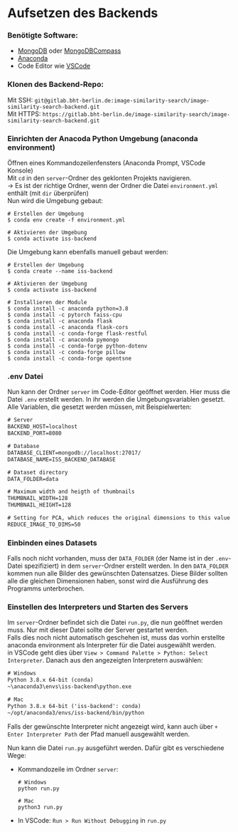 # Aufsetzen des Backends

### Benötigte Software:
- [MongoDB](https://www.mongodb.com/) oder [MongoDBCompass](https://www.mongodb.com/products/compass)
- [Anaconda](https://www.anaconda.com/)
- Code Editor wie [VSCode](https://code.visualstudio.com/)

### Klonen des Backend-Repo:
Mit SSH: `git@gitlab.bht-berlin.de:image-similarity-search/image-similarity-search-backend.git` <br>
Mit HTTPS: `https://gitlab.bht-berlin.de/image-similarity-search/image-similarity-search-backend.git`

### Einrichten der Anacoda Python Umgebung (anaconda environment)
Öffnen eines Kommandozeilenfensters (Anaconda Prompt, VSCode Konsole) <br>
Mit `cd` in den `server`-Ordner des geklonten Projekts navigieren. <br>
-> Es ist der richtige Ordner, wenn der Ordner die Datei `environment.yml` enthält (mit `dir` überprüfen) <br>
Nun wird die Umgebung gebaut:
``` shell
# Erstellen der Umgebung
$ conda env create -f environment.yml

# Aktivieren der Umgebung
$ conda activate iss-backend
```

Die Umgebung kann ebenfalls manuell gebaut werden:
``` shell
# Erstellen der Umgebung
$ conda create --name iss-backend

# Aktivieren der Umgebung
$ conda activate iss-backend

# Installieren der Module
$ conda install -c anaconda python=3.8
$ conda install -c pytorch faiss-cpu
$ conda install -c anaconda flask
$ conda install -c anaconda flask-cors
$ conda install -c conda-forge flask-restful
$ conda install -c anaconda pymongo
$ conda install -c conda-forge python-dotenv
$ conda install -c conda-forge pillow
$ conda install -c conda-forge opentsne
```

### .env Datei
Nun kann der Ordner `server` im Code-Editor geöffnet werden.
Hier muss die Datei `.env` erstellt werden. In ihr werden die Umgebungsvariablen gesetzt. <br>
Alle Variablen, die gesetzt werden müssen, mit Beispielwerten:
``` txt
# Server
BACKEND_HOST=localhost
BACKEND_PORT=8080

# Database
DATABASE_CLIENT=mongodb://localhost:27017/
DATABASE_NAME=ISS_BACKEND_DATABASE

# Dataset directory
DATA_FOLDER=data

# Maximum width and heigth of thumbnails
THUMBNAIL_WIDTH=128
THUMBNAIL_HEIGHT=128

# Setting for PCA, which reduces the original dimensions to this value for coordinate calculation with openTSNE 
REDUCE_IMAGE_TO_DIMS=50
``` 

### Einbinden eines Datasets
Falls noch nicht vorhanden, muss der `DATA_FOLDER` (der Name ist in der `.env`-Datei spezifiziert) in dem `server`-Ordner erstellt werden.
In den `DATA_FOLDER` kommen nun alle Bilder des gewünschten Datensatzes. Diese Bilder sollten alle die gleichen Dimensionen haben, sonst wird die Ausführung des Programms unterbrochen.

### Einstellen des Interpreters und Starten des Servers
Im `server`-Ordner befindet sich die Datei `run.py`, die nun geöffnet werden muss. Nur mit dieser Datei sollte der Server gestartet werden.<br>
Falls dies noch nicht automatisch geschehen ist, muss das vorhin erstellte anaconda environment als Interpreter für die Datei ausgewählt werden.<br>
in VSCode geht dies über `View > Command Palette > Python: Select Interpreter`. Danach aus den angezeigten Interpretern auswählen:<br>
``` txt
# Windows
Python 3.8.x 64-bit (conda)
~\anaconda3\envs\iss-backend\python.exe

# Mac
Python 3.8.x 64-bit ('iss-backend': conda)
~/opt/anaconda3/envs/iss-backend/bin/python
``` 
Falls der gewünschte Interpreter nicht angezeigt wird, kann auch über `+ Enter Interpreter Path` der Pfad manuell ausgewählt werden.

Nun kann die Datei `run.py` ausgeführt werden. Dafür gibt es verschiedene Wege:
- Kommandozeile im Ordner `server`:
    ``` shell
    # Windows
    python run.py

    # Mac
    python3 run.py
    ```
- In VSCode: `Run > Run Without Debugging` in `run.py`